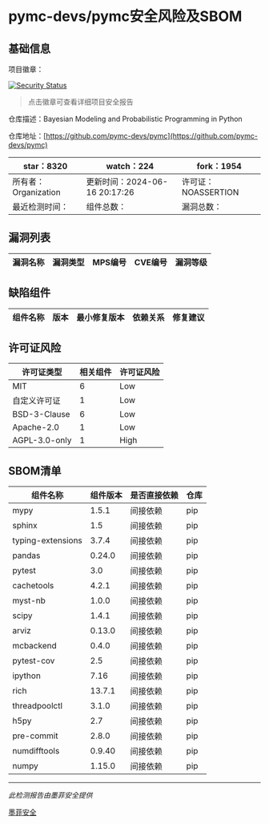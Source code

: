 # pymc-devs/pymc安全风险及SBOM

## 基础信息

项目徽章：

[![Security Status](https://www.murphysec.com/platform3/v31/badge/1802408167090663424.svg)](https://www.murphysec.com/console/report/1802408166683815936/1802408167090663424)

> 点击徽章可查看详细项目安全报告

仓库描述：Bayesian Modeling and Probabilistic Programming in Python

仓库地址：[https://github.com/pymc-devs/pymc](https://github.com/pymc-devs/pymc)

| star：8320 | watch：224 | fork：1954 |
| ----------- | -------------- | ------------ |
| 所有者：Organization | 更新时间：2024-06-16 20:17:26 | 许可证：NOASSERTION |
| 最近检测时间： | 组件总数： | 漏洞总数： |




## 漏洞列表

| 漏洞名称 | 漏洞类型 | MPS编号 | CVE编号 | 漏洞等级 |
| ------- | ------ | ------- | ------ | ----- |





## 缺陷组件

| 组件名称 | 版本 | 最小修复版本 | 依赖关系 | 修复建议 |
| -------- | ---- | ------------ | -------- | -------- |





## 许可证风险

| 许可证类型 | 相关组件 | 许可证风险 |
| ---------- | -------- | ---------- |
|MIT|6|Low|
|自定义许可证|1|Low|
|BSD-3-Clause|6|Low|
|Apache-2.0|1|Low|
|AGPL-3.0-only|1|High|




## SBOM清单

| 组件名称 | 组件版本 | 是否直接依赖 | 仓库 |
| -------- | -------- | ------------ | ---- |
|mypy|1.5.1|间接依赖|pip|
|sphinx|1.5|间接依赖|pip|
|typing-extensions|3.7.4|间接依赖|pip|
|pandas|0.24.0|间接依赖|pip|
|pytest|3.0|间接依赖|pip|
|cachetools|4.2.1|间接依赖|pip|
|myst-nb|1.0.0|间接依赖|pip|
|scipy|1.4.1|间接依赖|pip|
|arviz|0.13.0|间接依赖|pip|
|mcbackend|0.4.0|间接依赖|pip|
|pytest-cov|2.5|间接依赖|pip|
|ipython|7.16|间接依赖|pip|
|rich|13.7.1|间接依赖|pip|
|threadpoolctl|3.1.0|间接依赖|pip|
|h5py|2.7|间接依赖|pip|
|pre-commit|2.8.0|间接依赖|pip|
|numdifftools|0.9.40|间接依赖|pip|
|numpy|1.15.0|间接依赖|pip|


------

*此检测报告由墨菲安全提供*

[墨菲安全](www.murphysec.com)
